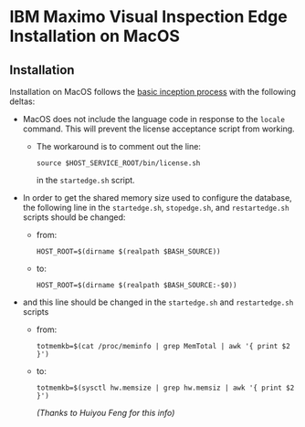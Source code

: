 # IBM Maximo Visual Inspection Edge Installation on MacOS

## Installation
Installation on MacOS follows the [basic inception process](inception_internals.md) with the following deltas:

- MacOS does not include the language code in response to the `locale` command. This will prevent the license acceptance script from working.
  - The workaround is to comment out the line:
    ```
    source $HOST_SERVICE_ROOT/bin/license.sh
    ```
    in the `startedge.sh` script.

- In order to get the shared memory size used to configure the database, the following line in the `startedge.sh`, `stopedge.sh`, and `restartedge.sh` scripts should be changed:
  - from:
    ```
    HOST_ROOT=$(dirname $(realpath $BASH_SOURCE))
    ```
  - to:
    ```
    HOST_ROOT=$(dirname $(realpath $BASH_SOURCE:-$0))
    ```
- and this line should be changed in the `startedge.sh` and `restartedge.sh` scripts
  - from:
    ```
    totmemkb=$(cat /proc/meminfo | grep MemTotal | awk '{ print $2 }')
    ```
  - to:
    ```
    totmemkb=$(sysctl hw.memsize | grep hw.memsiz | awk '{ print $2 }')
    ```
    *(Thanks to Huiyou Feng for this info)*
    
